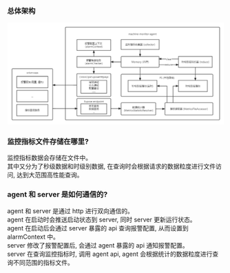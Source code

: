 ### 总体架构

![总体架构](../assert/img/machine-monitor-agent/machine-monitor-agent-arch.png "总体架构")

### 监控指标文件存储在哪里?

监控指标数据会存储在文件中。  
其中又分为了秒级数据和时级别数据, 在查询时会根据请求的数据粒度进行文件访问, 达到大范围高性能查询。

### agent 和 server 是如何通信的?

agent 和 server 是通过 http 进行双向通信的。   
agent 在启动时会推送启动状态到 server, 同时 server 更新运行状态。  
agent 在启动后会通过 server 暴露的 api 查询报警配置, 从而设置到 alarmContext 中。  
server 修改了报警配置后, 会通过 agent 暴露的 api 通知报警配置。  
server 在查询监控指标时, 调用 agent api, agent 会根据统计的数据粒度进行查询不同范围的指标文件。
